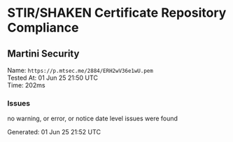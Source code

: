 # STIR/SHAKEN Certificate Repository Compliance

## Martini Security

Name: `https://p.mtsec.me/2884/ERH2wV36e1wU.pem`\
Tested At: 01 Jun 25 21:50 UTC\
Time: 202ms

### Issues

no warning, or error, or notice date level issues were found

Generated: 01 Jun 25 21:52 UTC